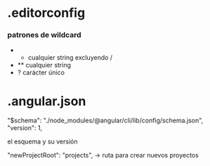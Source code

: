 # .editorconfig

### patrones de wildcard

- * cualquier string excluyendo /
- ** cualquier string
- ? carácter único


# .angular.json
  "$schema": "./node_modules/@angular/cli/lib/config/schema.json",
  "version": 1,

  el esquema y su versión

  "newProjectRoot": "projects", -> ruta para crear nuevos proyectos